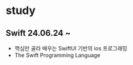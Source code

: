 # study

## Swift 24.06.24 ~
- 핵심만 골라 배우는 SwiftUI 기반의 ios 프로그래밍   
- The Swift Programming Language
